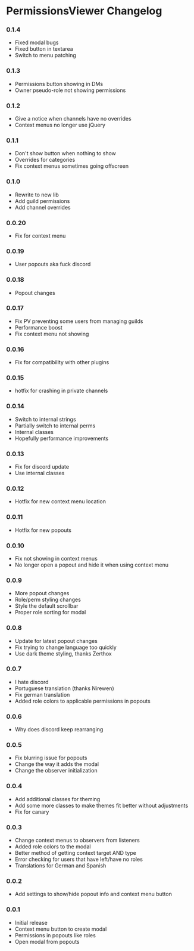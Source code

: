 # PermissionsViewer Changelog

### 0.1.4

 - Fixed modal bugs
 - Fixed button in textarea
 - Switch to menu patching

### 0.1.3

 - Permissions button showing in DMs
 - Owner pseudo-role not showing permissions

### 0.1.2

 - Give a notice when channels have no overrides
 - Context menus no longer use jQuery

### 0.1.1

 - Don't show button when nothing to show
 - Overrides for categories
 - Fix context menus sometimes going offscreen

### 0.1.0

 - Rewrite to new lib
 - Add guild permissions
 - Add channel overrides

### 0.0.20

 - Fix for context menu

### 0.0.19

 - User popouts aka fuck discord

### 0.0.18

 - Popout changes

### 0.0.17

 - Fix PV preventing some users from managing guilds
 - Performance boost
 - Fix context menu not showing

### 0.0.16

 - Fix for compatibility with other plugins

### 0.0.15

 - hotfix for crashing in private channels

### 0.0.14

 - Switch to internal strings
 - Partially switch to internal perms
 - Internal classes
 - Hopefully performance improvements

### 0.0.13

 - Fix for discord update
 - Use internal classes

### 0.0.12

 - Hotfix for new context menu location

### 0.0.11

 - Hotfix for new popouts 

### 0.0.10

 - Fix not showing in context menus
 - No longer open a popout and hide it when using context menu

### 0.0.9

 - More popout changes
 - Role/perm styling changes
 - Style the default scrollbar
 - Proper role sorting for modal

### 0.0.8

 - Update for latest popout changes
 - Fix trying to change language too quickly
 - Use dark theme styling, thanks Zerthox

### 0.0.7

 - I hate discord
 - Portuguese translation (thanks Nirewen)
 - Fix german translation
 - Added role colors to applicable permissions in popouts

### 0.0.6

 - Why does discord keep rearranging

### 0.0.5

 - Fix blurring issue for popouts
 - Change the way it adds the modal
 - Change the observer initialization

### 0.0.4

 - Add additional classes for theming
 - Add some more classes to make themes fit better without adjustments
 - Fix for canary

### 0.0.3

 - Change context menus to observers from listeners
 - Added role colors to the modal
 - Better method of getting context target AND type
 - Error checking for users that have left/have no roles
 - Translations for German and Spanish
 
### 0.0.2

 - Add settings to show/hide popout info and context menu button
 
### 0.0.1

 - Initial release
 - Context menu button to create modal
 - Permissions in popouts like roles
 - Open modal from popouts